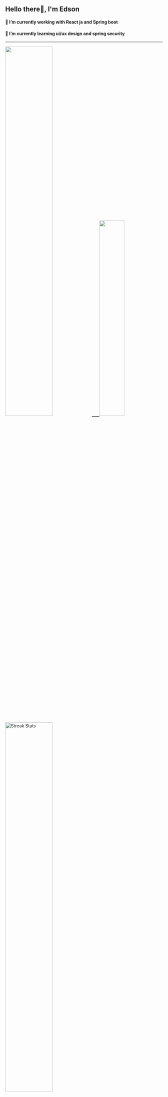 
## Hello there👋, I'm Edson 

#### 🔭 I’m currently working with React js and Spring boot 
#### 🌱 I’m currently learning ui/ux design and spring security
---
    
  

 <p align="left">
  <a href="https://github.com/EdsonNhancale">
  <img width=55% src="https://github-readme-stats.vercel.app/api?username=EdsonNhancale&show_icons=true&theme=dracula&include_all_commits=true&count_private=true"/>&nbsp;&nbsp;&nbsp;&nbsp;&nbsp;
  <img  width=40% src="https://github-readme-stats.vercel.app/api/top-langs/?username=EdsonNhancale&layout=compact&langs_count=7&theme=dracula"/>
</p>

  <p align="left">
    <a href="https://github.com/EdsonNhancale"><img width=55% alt="Streak Stats" src="https://github-readme-streak-stats.herokuapp.com/?user=EdsonNhancale&theme=dracula"/></a>
   </p>

 
 <!--START_SECTION:waka-->

```txt
From: 16 November 2022 - To: 05 November 2023

Total Time: 636 hrs 35 mins

JavaScript        400 hrs 40 mins ███████████████▓░░░░░░░░░   62.94 %
TypeScript        148 hrs 41 mins ██████░░░░░░░░░░░░░░░░░░░   23.36 %
JSON              21 hrs 57 mins  █░░░░░░░░░░░░░░░░░░░░░░░░   03.45 %
Dart              14 hrs 6 mins   ▓░░░░░░░░░░░░░░░░░░░░░░░░   02.22 %
Other             10 hrs 26 mins  ▒░░░░░░░░░░░░░░░░░░░░░░░░   01.64 %
```

<!--END_SECTION:waka-->

<div> 
  <a href="www.linkedin.com/in/edson-nhancale-7849781a6" target="_blank"><img src="https://img.shields.io/badge/-LinkedIn-%230077B5?style=for-the-badge&logo=linkedin&logoColor=white" target="_blank"></a> 

</div>

